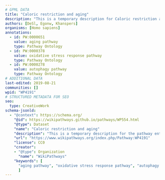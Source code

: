 ```yaml
---
# GPML DATA
title: "Caloric restriction and aging"
description: "This is a temporary description for Caloric restriction and aging"
authors: [DeSl, Egonw, Khanspers]
organisms: [Homo sapiens]
annotations:
  - id: PW:0000651
    value: aging pathway
    type: Pathway Ontology
  - id: PW:0000378
    value: oxidative stress response pathway
    type: Pathway Ontology
  - id: PW:0000278
    value: autophagy pathway
    type: Pathway Ontology
# ADDITIONAL DATA
last-edited: 2019-08-21
communities: []
wpid: "WP4191"
# STRUCTURED METADATA FOR SEO
seo:
  type: CreativeWork
schema-jsonld:
  - "@context": https://schema.org/
    "@id": https://wikipathways.github.io/pathways/WP554.html
    "@type": Dataset
    "name": "Caloric restriction and aging"
    "description": "This is a temporary description for the pathway entitled: Caloric restriction and aging"
    "url": "https://www.wikipathways.org/index.php/Pathway:WP4191"
    "license": CC0
    "creator":
    - "@type": Organization
      "name": "WikiPathways"
    "keywords": [
      "aging pathway", "oxidative stress response pathway", "autophagy pathway",
      ]
---
```

